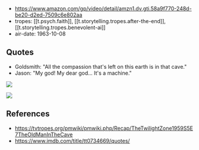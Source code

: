 
- https://www.amazon.com/gp/video/detail/amzn1.dv.gti.58a9f770-248d-be20-d2ed-7509c6e802aa
- tropes: [[t.psych.faith]], [[t.storytelling.tropes.after-the-end]], [[t.storytelling.tropes.benevolent-ai]]
- air-date: 1963-10-08

## Quotes

- Goldsmith: "All the compassion that's left on this earth is in that cave."
- Jason: "My god! My dear god... It's a machine."

![](/assets/images/2024-09-25-13-25-08.png)

![](/assets/images/2024-09-13-16-11-46.png)


## References

- https://tvtropes.org/pmwiki/pmwiki.php/Recap/TheTwilightZone1959S5E7TheOldManInTheCave
- https://www.imdb.com/title/tt0734669/quotes/